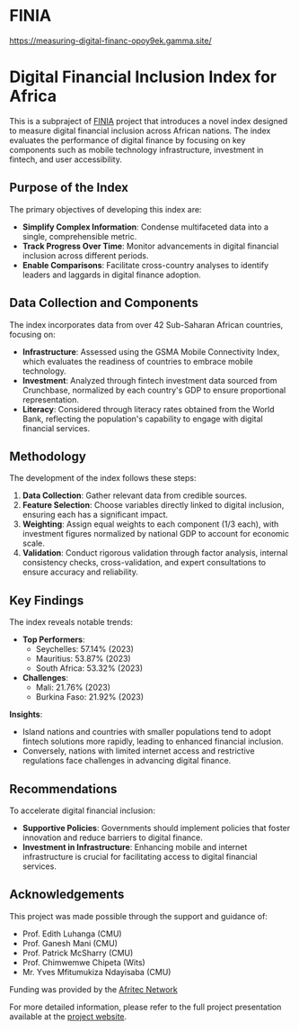 # FINIA


https://measuring-digital-financ-opoy9ek.gamma.site/

# Digital Financial Inclusion Index for Africa

This is a subpraject of [FINIA](https://www.africa.engineering.cmu.edu/research/finia.html) project that introduces a novel index designed to measure digital financial inclusion across African nations. The index evaluates the performance of digital finance by focusing on key components such as mobile technology infrastructure, investment in fintech, and user accessibility.

## Purpose of the Index

The primary objectives of developing this index are:

- **Simplify Complex Information**: Condense multifaceted data into a single, comprehensible metric.
- **Track Progress Over Time**: Monitor advancements in digital financial inclusion across different periods. 
- **Enable Comparisons**: Facilitate cross-country analyses to identify leaders and laggards in digital finance adoption.

## Data Collection and Components

The index incorporates data from over 42 Sub-Saharan African countries, focusing on:

- **Infrastructure**: Assessed using the GSMA Mobile Connectivity Index, which evaluates the readiness of countries to embrace mobile technology.
- **Investment**: Analyzed through fintech investment data sourced from Crunchbase, normalized by each country's GDP to ensure proportional representation.
- **Literacy**: Considered through literacy rates obtained from the World Bank, reflecting the population's capability to engage with digital financial services.

## Methodology

The development of the index follows these steps:

1. **Data Collection**: Gather relevant data from credible sources.
2. **Feature Selection**: Choose variables directly linked to digital inclusion, ensuring each has a significant impact.
3. **Weighting**: Assign equal weights to each component (1/3 each), with investment figures normalized by national GDP to account for economic scale.
4. **Validation**: Conduct rigorous validation through factor analysis, internal consistency checks, cross-validation, and expert consultations to ensure accuracy and reliability.

## Key Findings

The index reveals notable trends:

- **Top Performers**:
  - Seychelles: 57.14% (2023)
  - Mauritius: 53.87% (2023)
  - South Africa: 53.32% (2023)
- **Challenges**:
  - Mali: 21.76% (2023)
  - Burkina Faso: 21.92% (2023)

**Insights**:

- Island nations and countries with smaller populations tend to adopt fintech solutions more rapidly, leading to enhanced financial inclusion.
- Conversely, nations with limited internet access and restrictive regulations face challenges in advancing digital finance.

## Recommendations

To accelerate digital financial inclusion:

- **Supportive Policies**: Governments should implement policies that foster innovation and reduce barriers to digital finance.
- **Investment in Infrastructure**: Enhancing mobile and internet infrastructure is crucial for facilitating access to digital financial services.

## Acknowledgements

This project was made possible through the support and guidance of:

- Prof. Edith Luhanga (CMU)
- Prof. Ganesh Mani (CMU)
- Prof. Patrick McSharry (CMU)
- Prof. Chimwemwe Chipeta (Wits)
- Mr. Yves Mfitumukiza Ndayisaba (CMU)

Funding was provided by the [Afritec Network](https://measuring-digital-financ-opoy9ek.gamma.site/)


For more detailed information, please refer to the full project presentation available at the [project website](https://measuring-digital-financ-opoy9ek.gamma.site/). 
